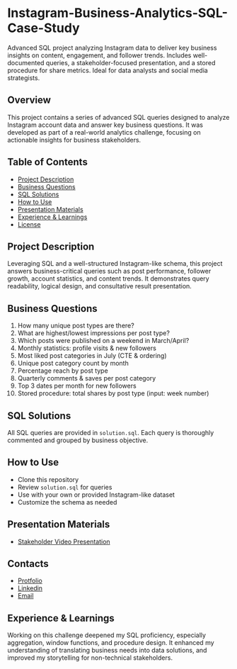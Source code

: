 # Instagram-Business-Analytics-SQL-Case-Study
Advanced SQL project analyzing Instagram data to deliver key business insights on content, engagement, and follower trends. Includes well-documented queries, a stakeholder-focused presentation, and a stored procedure for share metrics. Ideal for data analysts and social media strategists.

## Overview
This project contains a series of advanced SQL queries designed to analyze Instagram account data and answer key business questions. It was developed as part of a real-world analytics challenge, focusing on actionable insights for business stakeholders.

## Table of Contents
- [Project Description](#project-description)
- [Business Questions](#business-questions)
- [SQL Solutions](#sql-solutions)
- [How to Use](#how-to-use)
- [Presentation Materials](#presentation-materials)
- [Experience & Learnings](#experience--learnings)
- [License](#license)

## Project Description
Leveraging SQL and a well-structured Instagram-like schema, this project answers business-critical queries such as post performance, follower growth, account statistics, and content trends. It demonstrates query readability, logical design, and consultative result presentation.

## Business Questions
1. How many unique post types are there?
2. What are highest/lowest impressions per post type?
3. Which posts were published on a weekend in March/April?
4. Monthly statistics: profile visits & new followers
5. Most liked post categories in July (CTE & ordering)
6. Unique post category count by month
7. Percentage reach by post type
8. Quarterly comments & saves per post category
9. Top 3 dates per month for new followers
10. Stored procedure: total shares by post type (input: week number)

## SQL Solutions
All SQL queries are provided in `solution.sql`. Each query is thoroughly commented and grouped by business objective.

## How to Use
- Clone this repository
- Review `solution.sql` for queries
- Use with your own or provided Instagram-like dataset
- Customize the schema as needed

## Presentation Materials
- [Stakeholder Video Presentation](LINK_TO_VIDEO)

## Contacts
- [Protfolio](https://codebasics.io/portfolio/Suraj-Kant)
- [Linkedin](https://www.linkedin.com/in/surajkant9/)
- [Email](mailto:surajkant264@gmail.com)

## Experience & Learnings
Working on this challenge deepened my SQL proficiency, especially aggregation, window functions, and procedure design. It enhanced my understanding of translating business needs into data solutions, and improved my storytelling for non-technical stakeholders.
